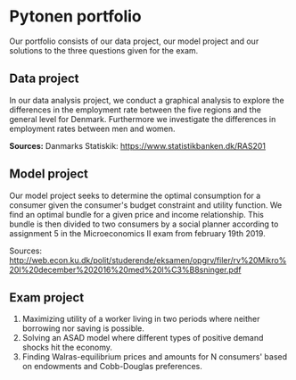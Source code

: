 # Pytonen portfolio

Our portfolio consists of our data project, our model project and our solutions to the three questions given for the exam. 


## Data project
In our data analysis project, we conduct a graphical analysis to explore the differences in the employment rate between the five regions and the general level for Denmark. Furthermore we investigate the differences in employment rates between men and women. 

**Sources:**
Danmarks Statiskik: https://www.statistikbanken.dk/RAS201


## Model project
Our model project seeks to determine the optimal consumption for a consumer given the consumer's budget constraint and utility function. We find an optimal bundle for a given price and income relationship. This bundle is then divided to two consumers by a social planner according to assignment 5 in the Microeconomics II exam from february 19th 2019.

Sources: http://web.econ.ku.dk/polit/studerende/eksamen/opgrv/filer/rv%20Mikro%20I%20december%202016%20med%20l%C3%B8sninger.pdf


## Exam project
  1) Maximizing utility of a worker living in two periods where neither borrowing nor saving is possible.
  2) Solving an ASAD model where different types of positive demand shocks hit the economy.  
  3) Finding Walras-equilibrium prices and amounts for N consumers' based on endowments and Cobb-Douglas preferences.
